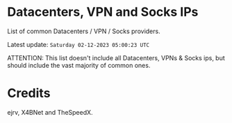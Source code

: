 # Datacenters, VPN and Socks IPs
 
List of common Datacenters / VPN / Socks providers. 

Latest update: `Saturday 02-12-2023 05:00:23 UTC` 

ATTENTION: This list doesn't include all Datacenters, VPNs & Socks ips, 
but should include the vast majority of common ones.

# Credits
ejrv, X4BNet and TheSpeedX.
